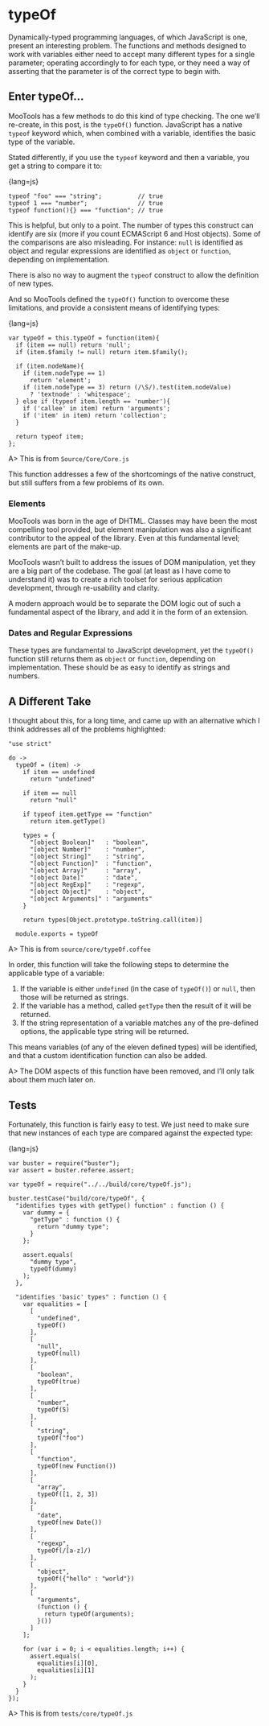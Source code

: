 # typeOf 

Dynamically-typed programming languages, of which JavaScript is one, present an interesting problem. The functions and methods designed to work with variables either need to accept many different types for a single parameter; operating accordingly to for each type, or they need a way of asserting that the parameter is of the correct type to begin with.

## Enter typeOf… 

MooTools has a few methods to do this kind of type checking. The one we’ll re-create, in this post, is the `typeOf()` function. JavaScript has a native `typeof` keyword which, when combined with a variable, identifies the basic type of the variable.

Stated differently, if you use the `typeof` keyword and then a variable, you get a string to compare it to:

{lang=js}
```
typeof "foo" === "string";          // true
typeof 1 === "number";              // true
typeof function(){} === "function"; // true
```

This is helpful, but only to a point. The number of types this construct can identify are six (more if you count ECMAScript 6 and Host objects). Some of the comparisons are also misleading. For instance: `null` is identified as object and regular expressions are identified as `object` or `function`, depending on implementation.

There is also no way to augment the `typeof` construct to allow the definition of new types. 

And so MooTools defined the `typeOf()` function to overcome these limitations, and provide a consistent means of identifying types:

{lang=js}
```
var typeOf = this.typeOf = function(item){
  if (item == null) return 'null';
  if (item.$family != null) return item.$family();
  
  if (item.nodeName){
    if (item.nodeType == 1)
      return 'element';
    if (item.nodeType == 3) return (/\S/).test(item.nodeValue)
      ? 'textnode' : 'whitespace';
  } else if (typeof item.length == 'number'){
    if ('callee' in item) return 'arguments';
    if ('item' in item) return 'collection';
  }
  
  return typeof item;
};
```

A> This is from `Source/Core/Core.js`

This function addresses a few of the shortcomings of the native construct, but still suffers from a few problems of its own. 

### Elements 

MooTools was born in the age of DHTML. Classes may have been the most compelling tool provided, but element manipulation was also a significant contributor to the appeal of the library. Even at this fundamental level; elements are part of the make-up. 

MooTools wasn’t built to address the issues of DOM manipulation, yet they are a big part of the codebase. The goal (at least as I have come to understand it) was to create a rich toolset for serious application development, through re-usability and clarity. 

A modern approach would be to separate the DOM logic out of such a fundamental aspect of the library, and add it in the form of an extension.

### Dates and Regular Expressions 

These types are fundamental to JavaScript development, yet the `typeOf()` function still returns them as `object` or `function`, depending on implementation. These should be as easy to identify as strings and numbers.

## A Different Take 

I thought about this, for a long time, and came up with an alternative which I think addresses all of the problems highlighted:

```
"use strict"
 
do ->
  typeOf = (item) ->
    if item == undefined
      return "undefined"
  
    if item == null
      return "null"
  
    if typeof item.getType == "function"
      return item.getType()
  
    types = {
      "[object Boolean]"   : "boolean",
      "[object Number]"    : "number",
      "[object String]"    : "string",
      "[object Function]"  : "function",
      "[object Array]"     : "array",
      "[object Date]"      : "date",
      "[object RegExp]"    : "regexp",
      "[object Object]"    : "object",
      "[object Arguments]" : "arguments"
    }
  
    return types[Object.prototype.toString.call(item)]
  
  module.exports = typeOf
```

A> This is from `source/core/typeOf.coffee`

In order, this function will take the following steps to determine the applicable type of a variable:

1. If the variable is either `undefined` (in the case of `typeOf()`) or `null`, then those will be returned as strings.
2. If the variable has a method, called `getType` then the result of it will be returned.
3. If the string representation of a variable matches any of the pre-defined options, the applicable type string will be returned.

This means variables (of any of the eleven defined types) will be identified, and that a custom identification function can also be added.

A> The DOM aspects of this function have been removed, and I’ll only talk about them much later on.

## Tests

Fortunately, this function is fairly easy to test. We just need to make sure that new instances of each type are compared against the expected type:

{lang=js}
```
var buster = require("buster");
var assert = buster.referee.assert;
 
var typeOf = require("../../build/core/typeOf.js");
 
buster.testCase("build/core/typeOf", {
  "identifies types with getType() function" : function () {
    var dummy = {
      "getType" : function () {
        return "dummy type";
      }
    };
  
    assert.equals(
      "dummy type",
      typeOf(dummy)
    );
  },
  
  "identifies 'basic' types" : function () {
    var equalities = [
      [
        "undefined",
        typeOf()
      ],
      [
        "null",
        typeOf(null)
      ],
      [
        "boolean",
        typeOf(true)
      ],
      [
        "number",
        typeOf(5)
      ],
      [
        "string",
        typeOf("foo")
      ],
      [
        "function",
        typeOf(new Function())
      ],
      [
        "array",
        typeOf([1, 2, 3])
      ],
      [
        "date",
        typeOf(new Date())
      ],
      [
        "regexp",
        typeOf(/[a-z]/)
      ],
      [
        "object",
        typeOf({"hello" : "world"})
      ],
      [
        "arguments",
        (function () {
          return typeOf(arguments);
        }())
      ]
    ];
  
    for (var i = 0; i < equalities.length; i++) {
      assert.equals(
        equalities[i][0],
        equalities[i][1]
      );
    }
  }
});
```

A> This is from `tests/core/typeOf.js`